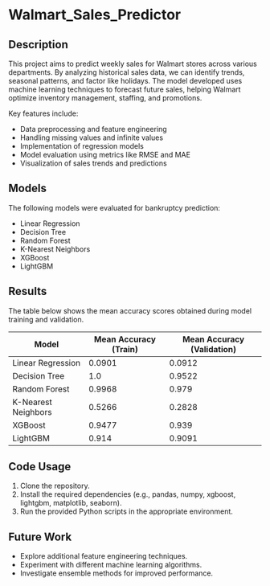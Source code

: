 # Walmart_Sales_Predictor

## Description
This project aims to predict weekly sales for Walmart stores across various departments. By analyzing historical sales data, we can identify trends, seasonal patterns, and factor like holidays. The model developed uses machine learning techniques to forecast future sales, helping Walmart optimize inventory management, staffing, and promotions.

Key features include:

- Data preprocessing and feature engineering
- Handling missing values and infinite values
- Implementation of regression models
- Model evaluation using metrics like RMSE and MAE
- Visualization of sales trends and predictions

## Models

The following models were evaluated for bankruptcy prediction:
- Linear Regression
- Decision Tree
- Random Forest
- K-Nearest Neighbors
- XGBoost
- LightGBM

## Results

The table below shows the mean accuracy scores obtained during model training and validation.

| Model                 | Mean Accuracy (Train) | Mean Accuracy (Validation) |
|-----------------------|-----------------------|-----------------------------|
| Linear Regression               | 0.0901                 | 0.0912                       |
| Decision Tree         | 1.0                 | 0.9522                       |
| Random Forest         | 0.9968                 | 0.979                       |
| K-Nearest Neighbors      | 0.5266                 | 0.2828                       |
| XGBoost    | 0.9477                 | 0.939                       |
| LightGBM   | 0.914                 | 0.9091                       |



## Code Usage
1. Clone the repository.
2. Install the required dependencies (e.g., pandas, numpy, xgboost, lightgbm, matplotlib, seaborn).
3. Run the provided Python scripts in the appropriate environment.

## Future Work
- Explore additional feature engineering techniques.
- Experiment with different machine learning algorithms.
- Investigate ensemble methods for improved performance.
